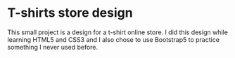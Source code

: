 # T-shirts store design

This small project is a design for a t-shirt online store.
I did this design while learning HTML5 and CSS3 and I also chose to use Bootstrap5 to practice something I never used before.
